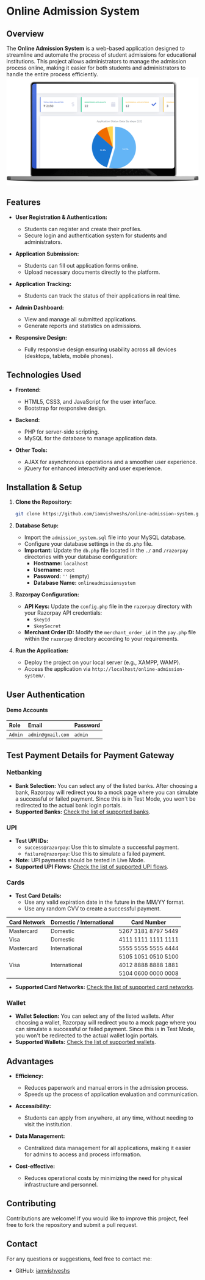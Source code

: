 # Online Admission System

## Overview

The **Online Admission System** is a web-based application designed to streamline and automate the process of student admissions for educational institutions. This project allows administrators to manage the admission process online, making it easier for both students and administrators to handle the entire process efficiently.
![App Screenshot](https://github.com/iamvishveshs/iamvishveshs.github.io/blob/main/assets/png/oas.png?raw=true)

## Features

- **User Registration & Authentication:** 
  - Students can register and create their profiles.
  - Secure login and authentication system for students and administrators.

- **Application Submission:**
  - Students can fill out application forms online.
  - Upload necessary documents directly to the platform.
  
- **Application Tracking:**
  - Students can track the status of their applications in real time.
  
- **Admin Dashboard:**
  - View and manage all submitted applications.
  - Generate reports and statistics on admissions.

- **Responsive Design:**
  - Fully responsive design ensuring usability across all devices (desktops, tablets, mobile phones).

## Technologies Used

- **Frontend:**
  - HTML5, CSS3, and JavaScript for the user interface.
  - Bootstrap for responsive design.
  
- **Backend:**
  - PHP for server-side scripting.
  - MySQL for the database to manage application data.
  
- **Other Tools:**
  - AJAX for asynchronous operations and a smoother user experience.
  - jQuery for enhanced interactivity and user experience.

## Installation & Setup

1. **Clone the Repository:**
   ```bash
   git clone https://github.com/iamvishveshs/online-admission-system.git

2. **Database Setup:**
   - Import the `admission_system.sql` file into your MySQL database.
   - Configure your database settings in the `db.php` file.
   - **Important:** Update the `db.php` file located in the `./` and `/razorpay` directories with your database configuration:
     - **Hostname:** `localhost`
     - **Username:** `root`
     - **Password:** `''` (empty)
     - **Database Name:** `onlineadmissionsystem`

3. **Razorpay Configuration:**
   - **API Keys:** Update the `config.php` file in the `razorpay` directory with your Razorpay API credentials:
     - `$keyId` 
     - `$keySecret`
   - **Merchant Order ID:** Modify the `merchant_order_id` in the `pay.php` file within the `razorpay` directory according to your requirements.

4. **Run the Application:**
   - Deploy the project on your local server (e.g., XAMPP, WAMP).
   - Access the application via `http://localhost/online-admission-system/`.

## User Authentication

#### Demo Accounts


| Role | Email     | Password                |
| :-------- | :------- | :------------------------- |
| `Admin` | `admin@gmail.com` |  `admin`|


## Test Payment Details for Payment Gateway

### Netbanking
- **Bank Selection:** You can select any of the listed banks. After choosing a bank, Razorpay will redirect you to a mock page where you can simulate a successful or failed payment. Since this is in Test Mode, you won't be redirected to the actual bank login portals.
- **Supported Banks:** [Check the list of supported banks](https://razorpay.com/docs/payments/payment-gateway/ios-integration/custom/test-integration/).

### UPI
- **Test UPI IDs:**
  - `success@razorpay`: Use this to simulate a successful payment.
  - `failure@razorpay`: Use this to simulate a failed payment.
- **Note:** UPI payments should be tested in Live Mode.
- **Supported UPI Flows:** [Check the list of supported UPI flows](https://razorpay.com/docs/payments/payment-gateway/ios-integration/custom/test-integration/).

### Cards
- **Test Card Details:**
  - Use any valid expiration date in the future in the MM/YY format.
  - Use any random CVV to create a successful payment.
  
| Card Network  | Domestic / International | Card Number        |
|---------------|--------------------------|--------------------|
| Mastercard    | Domestic                  | 5267 3181 8797 5449|
| Visa          | Domestic                  | 4111 1111 1111 1111|
| Mastercard    | International             | 5555 5555 5555 4444|
|               |                            | 5105 1051 0510 5100|
| Visa          | International             | 4012 8888 8888 1881|
|               |                            | 5104 0600 0000 0008|

- **Supported Card Networks:** [Check the list of supported card networks](https://razorpay.com/docs/payments/payment-gateway/ios-integration/custom/test-integration/).

### Wallet
- **Wallet Selection:** You can select any of the listed wallets. After choosing a wallet, Razorpay will redirect you to a mock page where you can simulate a successful or failed payment. Since this is in Test Mode, you won't be redirected to the actual wallet login portals.
- **Supported Wallets:** [Check the list of supported wallets](https://razorpay.com/docs/payments/payment-gateway/ios-integration/custom/test-integration/).


## Advantages

- **Efficiency:** 
  - Reduces paperwork and manual errors in the admission process.
  - Speeds up the process of application evaluation and communication.
  
- **Accessibility:**
  - Students can apply from anywhere, at any time, without needing to visit the institution.
  
- **Data Management:**
  - Centralized data management for all applications, making it easier for admins to access and process information.

- **Cost-effective:**
  - Reduces operational costs by minimizing the need for physical infrastructure and personnel.

## Contributing

Contributions are welcome! If you would like to improve this project, feel free to fork the repository and submit a pull request.


## Contact

For any questions or suggestions, feel free to contact me:

- GitHub: [iamvishveshs](https://github.com/iamvishveshs)
